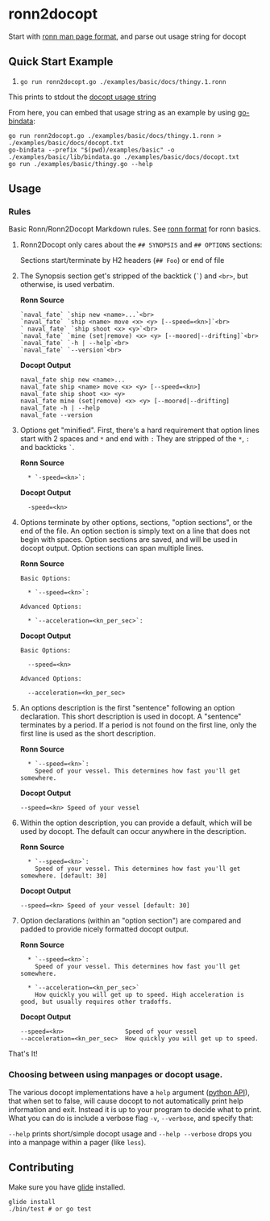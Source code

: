 # ronn2docopt
Start with [ronn man page format](https://github.com/rtomayko/ronn), and parse out usage string for docopt

## Quick Start Example

1. `go run ronn2docopt.go ./examples/basic/docs/thingy.1.ronn`

This prints to stdout the [docopt usage string](http://docopt.org/)

From here, you can embed that usage string as an example by using [go-bindata](https://github.com/shuLhan/go-bindata):

```
go run ronn2docopt.go ./examples/basic/docs/thingy.1.ronn > ./examples/basic/docs/docopt.txt
go-bindata --prefix "$(pwd)/examples/basic" -o ./examples/basic/lib/bindata.go ./examples/basic/docs/docopt.txt
go run ./examples/basic/thingy.go --help
```

## Usage

### Rules

Basic Ronn/Ronn2Docopt Markdown rules. See [ronn format](https://rtomayko.github.io/ronn/ronn-format.7https://rtomayko.github.io/ronn/ronn-format.7) for ronn basics.

1. Ronn2Docopt only cares about the `## SYNOPSIS` and `## OPTIONS` sections:

   Sections start/terminate by H2 headers (`## Foo`) or end of file
   
2. The Synopsis section get's stripped of the backtick (`` ` ``) and `<br>`, but otherwise, is used verbatim.

     **Ronn Source**
     ```
     `naval_fate` `ship new <name>...`<br>
     `naval_fate` `ship <name> move <x> <y> [--speed=<kn>]`<br>
     ` naval_fate` `ship shoot <x> <y>`<br>
     `naval_fate` `mine (set|remove) <x> <y> [--moored|--drifting]`<br>
     `naval_fate` `-h | --help`<br>
     `naval_fate` `--version`<br>
     ```
    
     **Docopt Output**

     ```
     naval_fate ship new <name>...
     naval_fate ship <name> move <x> <y> [--speed=<kn>]
     naval_fate ship shoot <x> <y>
     naval_fate mine (set|remove) <x> <y> [--moored|--drifting]
     naval_fate -h | --help
     naval_fate --version
     ```

3. Options get "minified". First, there's a hard requirement that option lines start with 2 spaces and `*` and end with `:`
   They are stripped of the `*`, `:` and backticks `` ` ``.

    **Ronn Source**
    ```
      * `-speed=<kn>`:
    ```

    **Docopt Output**
    ```
      -speed=<kn>
    ```

4. Options terminate by other options, sections, "option sections", or the end of the file.
   An option section is simply text on a line that does not begin with spaces.
   Option sections are saved, and will be used in docopt output. Option sections can span multiple lines.

     **Ronn Source**
     ```
     Basic Options:

       * `--speed=<kn>`:

     Advanced Options:

       * `--acceleration=<kn_per_sec>`:
     ```

     **Docopt Output**
     ```
     Basic Options:

       --speed=<kn>

     Advanced Options:

       --acceleration=<kn_per_sec>
     ```

5. An options description is the first "sentence" following an option declaration. This short description is used in docopt. A "sentence" terminates by a period. If a period is not found on the first line, only the first line is used as the short description.

     **Ronn Source**
     ```
       * `--speed=<kn>`:
         Speed of your vessel. This determines how fast you'll get somewhere.
     ```

     **Docopt Output**

     ```
     --speed=<kn> Speed of your vessel
     ```

6. Within the option description, you can provide a default, which will be used by docopt. The default can occur anywhere in the description.

     **Ronn Source**
     ```
       * `--speed=<kn>`:
         Speed of your vessel. This determines how fast you'll get somewhere. [default: 30]
     ```

     **Docopt Output**

     ```
     --speed=<kn> Speed of your vessel [default: 30]
     ```

7. Option declarations (within an "option section") are compared and padded to provide nicely formatted docopt output.

     **Ronn Source**

     ```
       * `--speed=<kn>`:
         Speed of your vessel. This determines how fast you'll get somewhere.

       * `--acceleration=<kn_per_sec>`
         How quickly you will get up to speed. High acceleration is good, but usually requires other tradoffs.
     ```

     **Docopt Output**

     ```
     --speed=<kn>                 Speed of your vessel
     --acceleration=<kn_per_sec>  How quickly you will get up to speed.
     ```

That's It!

### Choosing between using manpages or docopt usage.

The various docopt implementations have a `help` argument ([python API](https://github.com/docopt/docopt#api)), that when set to false, will cause docopt to not automatically print help information and exit.
Instead it is up to your program to decide what to print. What you can do is include a verbose flag `-v`, `--verbose`, and specify that:

`--help` prints short/simple docopt usage and
`--help --verbose` drops you into a manpage within a pager (like `less`).

## Contributing

Make sure you have [glide](https://github.com/Masterminds/glide) installed.

```
glide install
./bin/test # or go test
```
